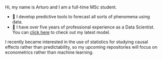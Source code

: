 Hi, my name is Arturo and I am a full-time MSc student.
- 👀 I develop predictive tools to forecast all sorts of phenomena using data.
- 🚀 I have over five years of professional experience as a Data Scientist. You can [click here](https://developer.circulodecredito.com.mx/productos/fintech-score) to check out my latest model.

I recently became interested in the use of statistics for studying causal effects rather than predictability, so my upcoming repositories will focus on econometrics rather than machine learning.

